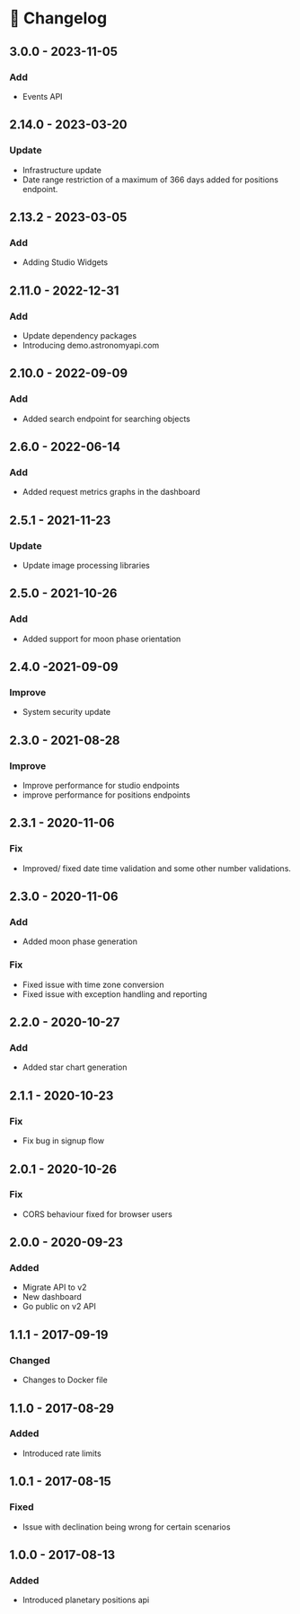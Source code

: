 # 📕 Changelog

## 3.0.0 - 2023-11-05

### Add

* Events API

## 2.14.0 - 2023-03-20

### Update

* Infrastructure update
* Date range restriction of a maximum of 366 days added for positions endpoint.

## 2.13.2 - 2023-03-05

### Add

* Adding Studio Widgets

## 2.11.0 - 2022-12-31

### Add

* Update dependency packages
* Introducing demo.astronomyapi.com

## 2.10.0 - 2022-09-09

### Add

* Added search endpoint for searching objects

## 2.6.0 - 2022-06-14

### Add

* Added request metrics graphs in the dashboard

## 2.5.1 - 2021-11-23

### Update

* Update image processing libraries

## 2.5.0 - 2021-10-26

### Add

* Added support for moon phase orientation

## 2.4.0 -2021-09-09

### Improve

* System security update

## 2.3.0 - 2021-08-28

### Improve

* Improve performance for studio endpoints
* improve performance for positions endpoints

## 2.3.1 - 2020-11-06

### Fix

* Improved/ fixed date time validation and some other number validations.

## 2.3.0 - 2020-11-06

### Add

* Added moon phase generation

### Fix

* Fixed issue with time zone conversion
* Fixed issue with exception handling and reporting

## 2.2.0 - 2020-10-27

### Add

* Added star chart generation

## 2.1.1 - 2020-10-23

### Fix

* Fix bug in signup flow

## 2.0.1 - 2020-10-26

### Fix

* CORS behaviour fixed for browser users

## 2.0.0 - 2020-09-23

### Added

* Migrate API to v2
* New dashboard
* Go public on v2 API

## 1.1.1 - 2017-09-19

### Changed

* Changes to Docker file

## 1.1.0 - 2017-08-29

### Added

* Introduced rate limits

## 1.0.1 - 2017-08-15

### Fixed

* Issue with declination being wrong for certain scenarios

## 1.0.0 - 2017-08-13

### Added

* Introduced planetary positions api


